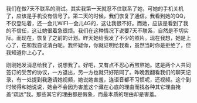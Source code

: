 我们在做7天不联系的测试。其实我第一天就忍不住联系了她，可她的手机关机了，应该是手机没有信号了。第二天的时候，我们恢复了通信。我看到她的QQ，不仅登陆着，还一会儿WIFI一会儿4G的，这让我很不好。而她，应该是看到了我的不信任，这让她很着急很烦。我们在这种情况下说要7天不联系，自然是不切实际。而现在，恢复了之前的计划。昨天她给我发了不少的照片。现在我想，她是上心了，在和我自证清白呢。我怀疑你，你就证明给我看，虽然当时你是拒绝了，但我知道你上心了。

刚刚她发消息给我了，说想我了。好吧，又有点不忍心再煎熬她。这是两个人共同签订的受苦的协议，一方退出，另一方也就只好陪同了。昨晚我翻看我们的聊天记录，有一处提到我邀请她视频，她说她害羞，连语音都不习惯呢，还视频。这个到时候得和她说说，她会不会因为害羞这个藏在心底的理由而找各种其它理由掩盖“疏远”我。那些其它的理由都是假象，而最本质的理由却是害羞。